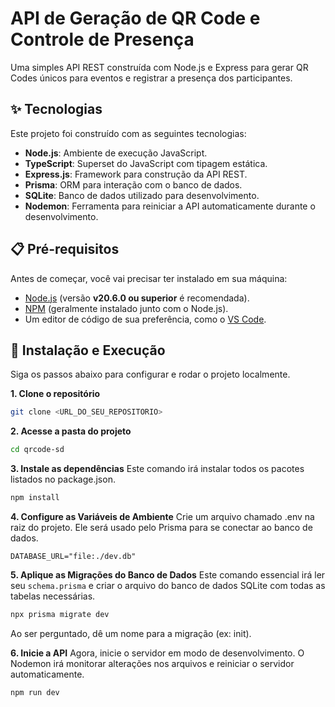 # API de Geração de QR Code e Controle de Presença

Uma simples API REST construída com Node.js e Express para gerar QR Codes únicos para eventos e registrar a presença dos participantes.

## ✨ Tecnologias

Este projeto foi construído com as seguintes tecnologias:

* **Node.js**: Ambiente de execução JavaScript.
* **TypeScript**: Superset do JavaScript com tipagem estática.
* **Express.js**: Framework para construção da API REST.
* **Prisma**: ORM para interação com o banco de dados.
* **SQLite**: Banco de dados utilizado para desenvolvimento.
* **Nodemon**: Ferramenta para reiniciar a API automaticamente durante o desenvolvimento.

## 📋 Pré-requisitos

Antes de começar, você vai precisar ter instalado em sua máquina:
* [Node.js](https://nodejs.org/en/) (versão **v20.6.0 ou superior** é recomendada).
* [NPM](https://www.npmjs.com/) (geralmente instalado junto com o Node.js).
* Um editor de código de sua preferência, como o [VS Code](https://code.visualstudio.com/).

## 🚀 Instalação e Execução

Siga os passos abaixo para configurar e rodar o projeto localmente.

**1. Clone o repositório**
```bash
git clone <URL_DO_SEU_REPOSITORIO>
```

**2. Acesse a pasta do projeto**

```bash
cd qrcode-sd
```

**3. Instale as dependências**
Este comando irá instalar todos os pacotes listados no package.json.
```bash
npm install
```

**4. Configure as Variáveis de Ambiente**
Crie um arquivo chamado .env na raiz do projeto. Ele será usado pelo Prisma para se conectar ao banco de dados.
```env
DATABASE_URL="file:./dev.db"
```

**5. Aplique as Migrações do Banco de Dados**
Este comando essencial irá ler seu ```schema.prisma``` e criar o arquivo do banco de dados SQLite com todas as tabelas necessárias.

```bash
npx prisma migrate dev
```
Ao ser perguntado, dê um nome para a migração (ex: init).

**6. Inicie a API**
Agora, inicie o servidor em modo de desenvolvimento. O Nodemon irá monitorar alterações nos arquivos e reiniciar o servidor automaticamente.

```bash
npm run dev
```